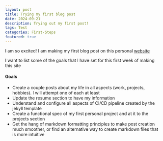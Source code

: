 ```yaml
---
layout: post
title: Trying my first blog post
date: 2024-09-21
description: Trying out my first post!
tags: Test
categories: First-Steps
featured: true
---
```

I am so excited! I am making my first blog post on this personal [website](https://kghalamb.github.io/)

I want to list some of the goals that I have set for this first week of making this site


#### Goals

- Create a couple posts about my life in all aspects (work, projects, hobbies).  I will attempt one of each at least
- Update the resume section to have my information
- Understand and configure all aspects of CI/CD pipeline created by the jekyll template
- Create a functional spec of my first personal project and at it to the projects section
- Get the hang of markdown formatting principles to make post creation much smoother, or find an alternative way to create markdown files that is more intuitive

